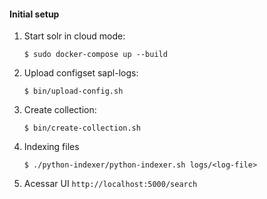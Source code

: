 #### Initial setup

1. Start solr in cloud mode:

    `$ sudo docker-compose up --build`

2. Upload configset sapl-logs:

    `$ bin/upload-config.sh`

3. Create collection:

    `$ bin/create-collection.sh`

4. Indexing files

    `$ ./python-indexer/python-indexer.sh logs/<log-file>`


5. Acessar UI
    `http://localhost:5000/search`
